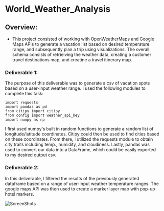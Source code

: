 # World_Weather_Analysis

## Overview:
- This project consisted of working with OpenWeatherMaps and Google Maps APIs to generate a vacation list based on desired temperature range, and subsequently plan a trip using visualizations. The overall schema consists of retrieiving the weather data, creating a customer travel destinations map, and creatine a travel itinerary map.

### Deliverable 1:
The purpose of this deliverable was to generate a csv of vacation spots based on a user-input weather range. I used the following modules to complete this task:
```
import requests
import pandas as pd
from citipy import citipy
from config import weather_api_key
import numpy as np
```
I first used numpy's built in random functions to generate a random list of longitude/latitude coordinates. Citipy could then be used to find cities based on these coordinates. From there, I utilized the requests module to obtain city traits including temp., humidity, and cloudiness. Lastly, pandas was used to convert our data into a DataFrame, which could be easily exported to my desired output csv. 

### Deliverable 2:
In this deliverable, I filtered the results of the previously generated dataframe based on a range of user-input weather temperature ranges. The google maps API was then used to create a marker layer map with pop-up hotel markers.

![ScreenShots]('Vacation_Search/WeatherPy_vacation_map.png')
